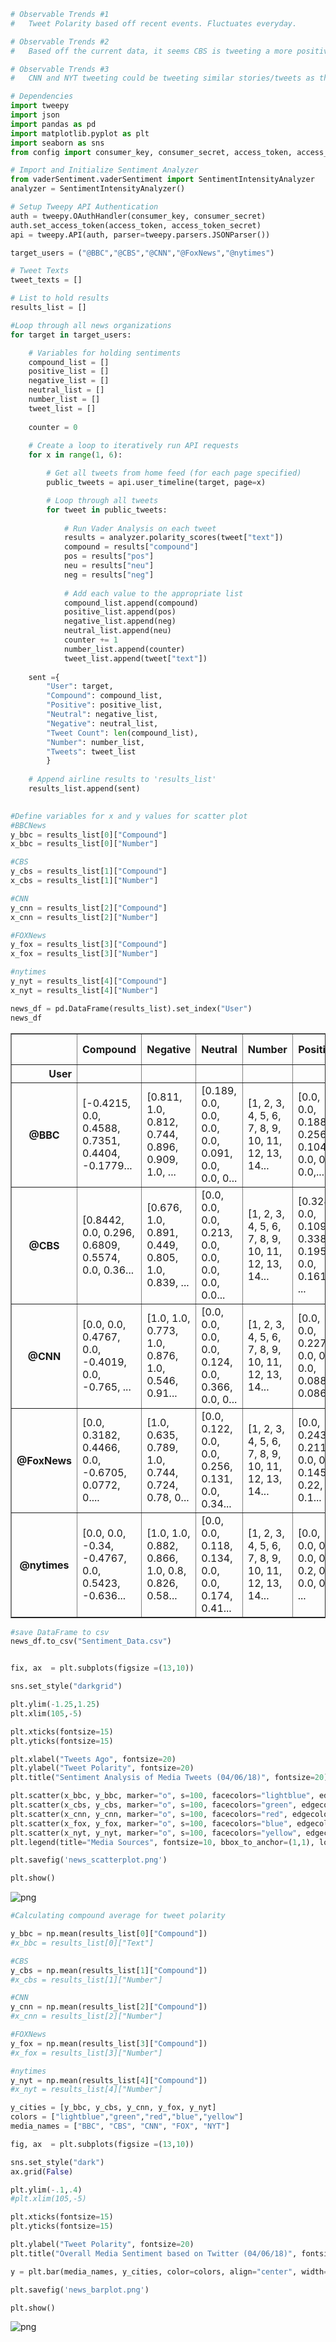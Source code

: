 

```python
# Observable Trends #1
#   Tweet Polarity based off recent events. Fluctuates everyday.

# Observable Trends #2
#   Based off the current data, it seems CBS is tweeting a more positive tweets and steering clear of what CNN, FOX, and NYT is reporting.

# Observable Trends #3
#   CNN and NYT tweeting could be tweeting similar stories/tweets as their tweet polarity is similar.
```


```python
# Dependencies
import tweepy
import json
import pandas as pd
import matplotlib.pyplot as plt
import seaborn as sns
from config import consumer_key, consumer_secret, access_token, access_token_secret

# Import and Initialize Sentiment Analyzer
from vaderSentiment.vaderSentiment import SentimentIntensityAnalyzer
analyzer = SentimentIntensityAnalyzer()

# Setup Tweepy API Authentication
auth = tweepy.OAuthHandler(consumer_key, consumer_secret)
auth.set_access_token(access_token, access_token_secret)
api = tweepy.API(auth, parser=tweepy.parsers.JSONParser())
```


```python
target_users = ("@BBC","@CBS","@CNN","@FoxNews","@nytimes")

# Tweet Texts
tweet_texts = []

# List to hold results
results_list = []

#Loop through all news organizations
for target in target_users:

    # Variables for holding sentiments
    compound_list = []
    positive_list = []
    negative_list = []
    neutral_list = []
    number_list = []
    tweet_list = []
    
    counter = 0
    
    # Create a loop to iteratively run API requests
    for x in range(1, 6):

        # Get all tweets from home feed (for each page specified)
        public_tweets = api.user_timeline(target, page=x)

        # Loop through all tweets
        for tweet in public_tweets:
            
            # Run Vader Analysis on each tweet
            results = analyzer.polarity_scores(tweet["text"])
            compound = results["compound"]
            pos = results["pos"]
            neu = results["neu"]
            neg = results["neg"]
            
            # Add each value to the appropriate list
            compound_list.append(compound)
            positive_list.append(pos)
            negative_list.append(neg)
            neutral_list.append(neu)
            counter += 1
            number_list.append(counter)
            tweet_list.append(tweet["text"])
            
    sent ={
        "User": target,
        "Compound": compound_list,
        "Positive": positive_list,
        "Neutral": negative_list,
        "Negative": neutral_list,
        "Tweet Count": len(compound_list),
        "Number": number_list,
        "Tweets": tweet_list
        }
    
    # Append airline results to 'results_list'
    results_list.append(sent)
            
```


```python
#Define variables for x and y values for scatter plot 
#BBCNews
y_bbc = results_list[0]["Compound"]
x_bbc = results_list[0]["Number"]

#CBS
y_cbs = results_list[1]["Compound"]
x_cbs = results_list[1]["Number"]

#CNN
y_cnn = results_list[2]["Compound"]
x_cnn = results_list[2]["Number"]

#FOXNews
y_fox = results_list[3]["Compound"]
x_fox = results_list[3]["Number"]

#nytimes
y_nyt = results_list[4]["Compound"]
x_nyt = results_list[4]["Number"]
```


```python
news_df = pd.DataFrame(results_list).set_index("User")
news_df
```




<div>
<style scoped>
    .dataframe tbody tr th:only-of-type {
        vertical-align: middle;
    }

    .dataframe tbody tr th {
        vertical-align: top;
    }

    .dataframe thead th {
        text-align: right;
    }
</style>
<table border="1" class="dataframe">
  <thead>
    <tr style="text-align: right;">
      <th></th>
      <th>Compound</th>
      <th>Negative</th>
      <th>Neutral</th>
      <th>Number</th>
      <th>Positive</th>
      <th>Tweet Count</th>
      <th>Tweets</th>
    </tr>
    <tr>
      <th>User</th>
      <th></th>
      <th></th>
      <th></th>
      <th></th>
      <th></th>
      <th></th>
      <th></th>
    </tr>
  </thead>
  <tbody>
    <tr>
      <th>@BBC</th>
      <td>[-0.4215, 0.0, 0.4588, 0.7351, 0.4404, -0.1779...</td>
      <td>[0.811, 1.0, 0.812, 0.744, 0.896, 0.909, 1.0, ...</td>
      <td>[0.189, 0.0, 0.0, 0.0, 0.0, 0.091, 0.0, 0.0, 0...</td>
      <td>[1, 2, 3, 4, 5, 6, 7, 8, 9, 10, 11, 12, 13, 14...</td>
      <td>[0.0, 0.0, 0.188, 0.256, 0.104, 0.0, 0.0, 0.0,...</td>
      <td>100</td>
      <td>[🍜🍜🍜\nThis Korean man is tackling loneliness b...</td>
    </tr>
    <tr>
      <th>@CBS</th>
      <td>[0.8442, 0.0, 0.296, 0.6809, 0.5574, 0.0, 0.36...</td>
      <td>[0.676, 1.0, 0.891, 0.449, 0.805, 1.0, 0.839, ...</td>
      <td>[0.0, 0.0, 0.0, 0.213, 0.0, 0.0, 0.0, 0.0, 0.0...</td>
      <td>[1, 2, 3, 4, 5, 6, 7, 8, 9, 10, 11, 12, 13, 14...</td>
      <td>[0.324, 0.0, 0.109, 0.338, 0.195, 0.0, 0.161, ...</td>
      <td>100</td>
      <td>[You may be surprised to learn some of your fa...</td>
    </tr>
    <tr>
      <th>@CNN</th>
      <td>[0.0, 0.0, 0.4767, 0.0, -0.4019, 0.0, -0.765, ...</td>
      <td>[1.0, 1.0, 0.773, 1.0, 0.876, 1.0, 0.546, 0.91...</td>
      <td>[0.0, 0.0, 0.0, 0.0, 0.124, 0.0, 0.366, 0.0, 0...</td>
      <td>[1, 2, 3, 4, 5, 6, 7, 8, 9, 10, 11, 12, 13, 14...</td>
      <td>[0.0, 0.0, 0.227, 0.0, 0.0, 0.0, 0.088, 0.086,...</td>
      <td>100</td>
      <td>[President Trump’s pick for secretary of state...</td>
    </tr>
    <tr>
      <th>@FoxNews</th>
      <td>[0.0, 0.3182, 0.4466, 0.0, -0.6705, 0.0772, 0....</td>
      <td>[1.0, 0.635, 0.789, 1.0, 0.744, 0.724, 0.78, 0...</td>
      <td>[0.0, 0.122, 0.0, 0.0, 0.256, 0.131, 0.0, 0.34...</td>
      <td>[1, 2, 3, 4, 5, 6, 7, 8, 9, 10, 11, 12, 13, 14...</td>
      <td>[0.0, 0.243, 0.211, 0.0, 0.0, 0.145, 0.22, 0.1...</td>
      <td>100</td>
      <td>[The Senate Foreign Relations Committee holds ...</td>
    </tr>
    <tr>
      <th>@nytimes</th>
      <td>[0.0, 0.0, -0.34, -0.4767, 0.0, 0.5423, -0.636...</td>
      <td>[1.0, 1.0, 0.882, 0.866, 1.0, 0.8, 0.826, 0.58...</td>
      <td>[0.0, 0.0, 0.118, 0.134, 0.0, 0.0, 0.174, 0.41...</td>
      <td>[1, 2, 3, 4, 5, 6, 7, 8, 9, 10, 11, 12, 13, 14...</td>
      <td>[0.0, 0.0, 0.0, 0.0, 0.0, 0.2, 0.0, 0.0, 0.0, ...</td>
      <td>100</td>
      <td>[A scientist behind Dolly the sheep, whose wor...</td>
    </tr>
  </tbody>
</table>
</div>




```python
#save DataFrame to csv
news_df.to_csv("Sentiment_Data.csv")
```


```python

fix, ax  = plt.subplots(figsize =(13,10))

sns.set_style("darkgrid")

plt.ylim(-1.25,1.25)
plt.xlim(105,-5)

plt.xticks(fontsize=15)
plt.yticks(fontsize=15)

plt.xlabel("Tweets Ago", fontsize=20)
plt.ylabel("Tweet Polarity", fontsize=20)
plt.title("Sentiment Analysis of Media Tweets (04/06/18)", fontsize=20)

plt.scatter(x_bbc, y_bbc, marker="o", s=100, facecolors="lightblue", edgecolors="black", alpha=.75, label='BBC')
plt.scatter(x_cbs, y_cbs, marker="o", s=100, facecolors="green", edgecolors="black", alpha=0.75, label="CBS")
plt.scatter(x_cnn, y_cnn, marker="o", s=100, facecolors="red", edgecolors="black", alpha=0.75, label="CNN")
plt.scatter(x_fox, y_fox, marker="o", s=100, facecolors="blue", edgecolors="black", alpha=0.75, label="FOX")
plt.scatter(x_nyt, y_nyt, marker="o", s=100, facecolors="yellow", edgecolors="black", alpha=0.75, label="NYT")
plt.legend(title="Media Sources", fontsize=10, bbox_to_anchor=(1,1), loc=2, borderaxespad=2)

plt.savefig('news_scatterplot.png')

plt.show()
```


![png](output_6_0.png)



```python
#Calculating compound average for tweet polarity

y_bbc = np.mean(results_list[0]["Compound"])
#x_bbc = results_list[0]["Text"]

#CBS
y_cbs = np.mean(results_list[1]["Compound"])
#x_cbs = results_list[1]["Number"]

#CNN
y_cnn = np.mean(results_list[2]["Compound"])
#x_cnn = results_list[2]["Number"]

#FOXNews
y_fox = np.mean(results_list[3]["Compound"])
#x_fox = results_list[3]["Number"]

#nytimes
y_nyt = np.mean(results_list[4]["Compound"])
#x_nyt = results_list[4]["Number"]

y_cities = [y_bbc, y_cbs, y_cnn, y_fox, y_nyt]
colors = ["lightblue","green","red","blue","yellow"]
media_names = ["BBC", "CBS", "CNN", "FOX", "NYT"]
```


```python
fig, ax  = plt.subplots(figsize =(13,10))

sns.set_style("dark")
ax.grid(False)

plt.ylim(-.1,.4)
#plt.xlim(105,-5)

plt.xticks(fontsize=15)
plt.yticks(fontsize=15)

plt.ylabel("Tweet Polarity", fontsize=20)
plt.title("Overall Media Sentiment based on Twitter (04/06/18)", fontsize=20)

y = plt.bar(media_names, y_cities, color=colors, align="center", width=1)

plt.savefig('news_barplot.png')

plt.show()

```


![png](output_8_0.png)


